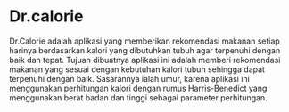 # Dr.calorie
Dr.Calorie adalah aplikasi yang memberikan rekomendasi makanan setiap harinya berdasarkan kalori yang dibutuhkan tubuh agar terpenuhi dengan baik dan tepat. Tujuan dibuatnya aplikasi ini adalah memberi rekomendasi makanan yang sesuai dengan kebutuhan kalori tubuh sehingga dapat terpenuhi dengan baik. Sasarannya ialah umur, karena aplikasi ini menggunakan perhitungan kalori dengan rumus Harris-Benedict yang menggunakan berat badan dan tinggi sebagai parameter perhitungan.
